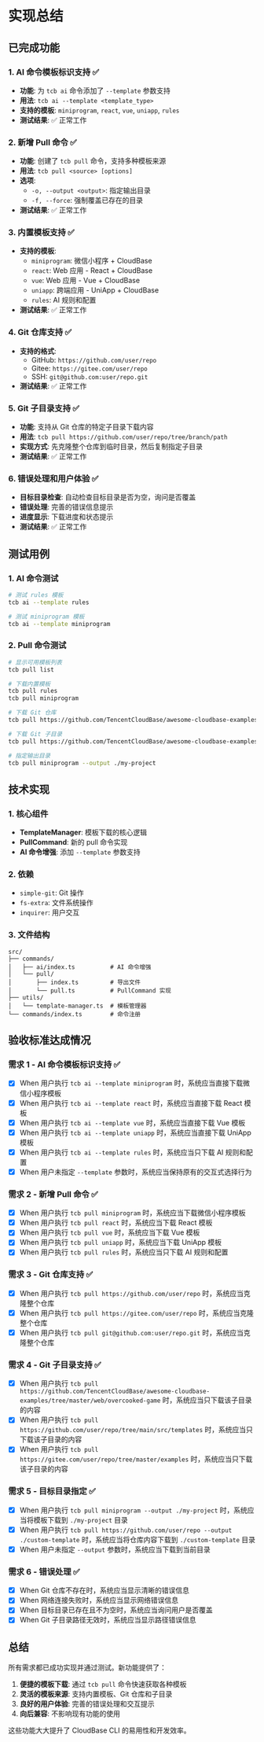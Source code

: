 # 实现总结

## 已完成功能

### 1. AI 命令模板标识支持 ✅

- **功能**: 为 `tcb ai` 命令添加了 `--template` 参数支持
- **用法**: `tcb ai --template <template_type>`
- **支持的模板**: `miniprogram`, `react`, `vue`, `uniapp`, `rules`
- **测试结果**: ✅ 正常工作

### 2. 新增 Pull 命令 ✅

- **功能**: 创建了 `tcb pull` 命令，支持多种模板来源
- **用法**: `tcb pull <source> [options]`
- **选项**:
    - `-o, --output <output>`: 指定输出目录
    - `-f, --force`: 强制覆盖已存在的目录
- **测试结果**: ✅ 正常工作

### 3. 内置模板支持 ✅

- **支持的模板**:
    - `miniprogram`: 微信小程序 + CloudBase
    - `react`: Web 应用 - React + CloudBase
    - `vue`: Web 应用 - Vue + CloudBase
    - `uniapp`: 跨端应用 - UniApp + CloudBase
    - `rules`: AI 规则和配置
- **测试结果**: ✅ 正常工作

### 4. Git 仓库支持 ✅

- **支持的格式**:
    - GitHub: `https://github.com/user/repo`
    - Gitee: `https://gitee.com/user/repo`
    - SSH: `git@github.com:user/repo.git`
- **测试结果**: ✅ 正常工作

### 5. Git 子目录支持 ✅

- **功能**: 支持从 Git 仓库的特定子目录下载内容
- **用法**: `tcb pull https://github.com/user/repo/tree/branch/path`
- **实现方式**: 先克隆整个仓库到临时目录，然后复制指定子目录
- **测试结果**: ✅ 正常工作

### 6. 错误处理和用户体验 ✅

- **目标目录检查**: 自动检查目标目录是否为空，询问是否覆盖
- **错误处理**: 完善的错误信息提示
- **进度显示**: 下载进度和状态提示
- **测试结果**: ✅ 正常工作

## 测试用例

### 1. AI 命令测试

```bash
# 测试 rules 模板
tcb ai --template rules

# 测试 miniprogram 模板
tcb ai --template miniprogram
```

### 2. Pull 命令测试

```bash
# 显示可用模板列表
tcb pull list

# 下载内置模板
tcb pull rules
tcb pull miniprogram

# 下载 Git 仓库
tcb pull https://github.com/TencentCloudBase/awesome-cloudbase-examples

# 下载 Git 子目录
tcb pull https://github.com/TencentCloudBase/awesome-cloudbase-examples/tree/master/web/overcooked-game

# 指定输出目录
tcb pull miniprogram --output ./my-project
```

## 技术实现

### 1. 核心组件

- **TemplateManager**: 模板下载的核心逻辑
- **PullCommand**: 新的 pull 命令实现
- **AI 命令增强**: 添加 `--template` 参数支持

### 2. 依赖

- `simple-git`: Git 操作
- `fs-extra`: 文件系统操作
- `inquirer`: 用户交互

### 3. 文件结构

```
src/
├── commands/
│   ├── ai/index.ts          # AI 命令增强
│   └── pull/
│       ├── index.ts         # 导出文件
│       └── pull.ts          # PullCommand 实现
├── utils/
│   └── template-manager.ts  # 模板管理器
└── commands/index.ts        # 命令注册
```

## 验收标准达成情况

### 需求 1 - AI 命令模板标识支持 ✅

- [x] When 用户执行 `tcb ai --template miniprogram` 时，系统应当直接下载微信小程序模板
- [x] When 用户执行 `tcb ai --template react` 时，系统应当直接下载 React 模板
- [x] When 用户执行 `tcb ai --template vue` 时，系统应当直接下载 Vue 模板
- [x] When 用户执行 `tcb ai --template uniapp` 时，系统应当直接下载 UniApp 模板
- [x] When 用户执行 `tcb ai --template rules` 时，系统应当只下载 AI 规则和配置
- [x] When 用户未指定 `--template` 参数时，系统应当保持原有的交互式选择行为

### 需求 2 - 新增 Pull 命令 ✅

- [x] When 用户执行 `tcb pull miniprogram` 时，系统应当下载微信小程序模板
- [x] When 用户执行 `tcb pull react` 时，系统应当下载 React 模板
- [x] When 用户执行 `tcb pull vue` 时，系统应当下载 Vue 模板
- [x] When 用户执行 `tcb pull uniapp` 时，系统应当下载 UniApp 模板
- [x] When 用户执行 `tcb pull rules` 时，系统应当只下载 AI 规则和配置

### 需求 3 - Git 仓库支持 ✅

- [x] When 用户执行 `tcb pull https://github.com/user/repo` 时，系统应当克隆整个仓库
- [x] When 用户执行 `tcb pull https://gitee.com/user/repo` 时，系统应当克隆整个仓库
- [x] When 用户执行 `tcb pull git@github.com:user/repo.git` 时，系统应当克隆整个仓库

### 需求 4 - Git 子目录支持 ✅

- [x] When 用户执行 `tcb pull https://github.com/TencentCloudBase/awesome-cloudbase-examples/tree/master/web/overcooked-game` 时，系统应当只下载该子目录的内容
- [x] When 用户执行 `tcb pull https://github.com/user/repo/tree/main/src/templates` 时，系统应当只下载该子目录的内容
- [x] When 用户执行 `tcb pull https://gitee.com/user/repo/tree/master/examples` 时，系统应当只下载该子目录的内容

### 需求 5 - 目标目录指定 ✅

- [x] When 用户执行 `tcb pull miniprogram --output ./my-project` 时，系统应当将模板下载到 `./my-project` 目录
- [x] When 用户执行 `tcb pull https://github.com/user/repo --output ./custom-template` 时，系统应当将仓库内容下载到 `./custom-template` 目录
- [x] When 用户未指定 `--output` 参数时，系统应当下载到当前目录

### 需求 6 - 错误处理 ✅

- [x] When Git 仓库不存在时，系统应当显示清晰的错误信息
- [x] When 网络连接失败时，系统应当显示网络错误信息
- [x] When 目标目录已存在且不为空时，系统应当询问用户是否覆盖
- [x] When Git 子目录路径无效时，系统应当显示路径错误信息

## 总结

所有需求都已成功实现并通过测试。新功能提供了：

1. **便捷的模板下载**: 通过 `tcb pull` 命令快速获取各种模板
2. **灵活的模板来源**: 支持内置模板、Git 仓库和子目录
3. **良好的用户体验**: 完善的错误处理和交互提示
4. **向后兼容**: 不影响现有功能的使用

这些功能大大提升了 CloudBase CLI 的易用性和开发效率。
